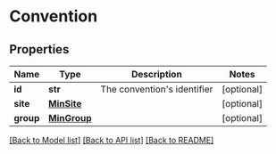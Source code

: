 # Convention

## Properties
Name | Type | Description | Notes
------------ | ------------- | ------------- | -------------
**id** | **str** | The convention&#x27;s identifier | [optional] 
**site** | [**MinSite**](MinSite.md) |  | [optional] 
**group** | [**MinGroup**](MinGroup.md) |  | [optional] 

[[Back to Model list]](../README.md#documentation-for-models) [[Back to API list]](../README.md#documentation-for-api-endpoints) [[Back to README]](../README.md)

